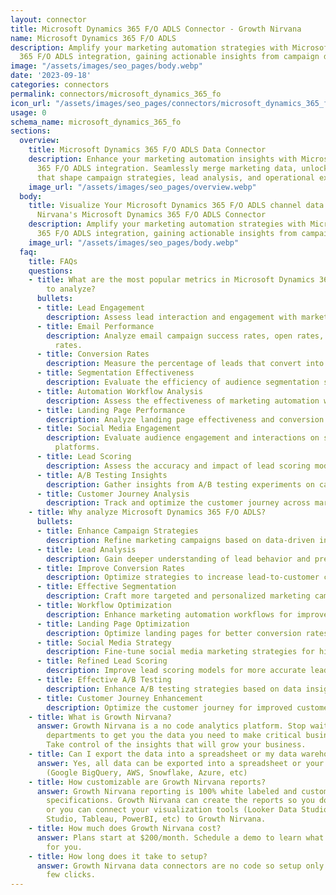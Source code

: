```yaml
---
layout: connector
title: Microsoft Dynamics 365 F/O ADLS Connector - Growth Nirvana
name: Microsoft Dynamics 365 F/O ADLS
description: Amplify your marketing automation strategies with Microsoft Dynamics
  365 F/O ADLS integration, gaining actionable insights from campaign data analysis.
image: "/assets/images/seo_pages/body.webp"
date: '2023-09-18'
categories: connectors
permalink: connectors/microsoft_dynamics_365_fo
icon_url: "/assets/images/seo_pages/connectors/microsoft_dynamics_365_fo"
usage: 0
schema_name: microsoft_dynamics_365_fo
sections:
  overview:
    title: Microsoft Dynamics 365 F/O ADLS Data Connector
    description: Enhance your marketing automation insights with Microsoft Dynamics
      365 F/O ADLS integration. Seamlessly merge marketing data, unlocking insights
      that shape campaign strategies, lead analysis, and operational excellence.
    image_url: "/assets/images/seo_pages/overview.webp"
  body:
    title: Visualize Your Microsoft Dynamics 365 F/O ADLS channel data with Growth
      Nirvana's Microsoft Dynamics 365 F/O ADLS Connector
    description: Amplify your marketing automation strategies with Microsoft Dynamics
      365 F/O ADLS integration, gaining actionable insights from campaign data analysis.
    image_url: "/assets/images/seo_pages/body.webp"
  faq:
    title: FAQs
    questions:
    - title: What are the most popular metrics in Microsoft Dynamics 365 F/O ADLS
        to analyze?
      bullets:
      - title: Lead Engagement
        description: Assess lead interaction and engagement with marketing materials.
      - title: Email Performance
        description: Analyze email campaign success rates, open rates, and click-through
          rates.
      - title: Conversion Rates
        description: Measure the percentage of leads that convert into customers.
      - title: Segmentation Effectiveness
        description: Evaluate the efficiency of audience segmentation strategies.
      - title: Automation Workflow Analysis
        description: Assess the effectiveness of marketing automation workflows.
      - title: Landing Page Performance
        description: Analyze landing page effectiveness and conversion rates.
      - title: Social Media Engagement
        description: Evaluate audience engagement and interactions on social media
          platforms.
      - title: Lead Scoring
        description: Assess the accuracy and impact of lead scoring models.
      - title: A/B Testing Insights
        description: Gather insights from A/B testing experiments on campaigns.
      - title: Customer Journey Analysis
        description: Track and optimize the customer journey across marketing touchpoints.
    - title: Why analyze Microsoft Dynamics 365 F/O ADLS?
      bullets:
      - title: Enhance Campaign Strategies
        description: Refine marketing campaigns based on data-driven insights.
      - title: Lead Analysis
        description: Gain deeper understanding of lead behavior and preferences.
      - title: Improve Conversion Rates
        description: Optimize strategies to increase lead-to-customer conversion rates.
      - title: Effective Segmentation
        description: Craft more targeted and personalized marketing campaigns.
      - title: Workflow Optimization
        description: Enhance marketing automation workflows for improved results.
      - title: Landing Page Optimization
        description: Optimize landing pages for better conversion rates.
      - title: Social Media Strategy
        description: Fine-tune social media marketing strategies for higher engagement.
      - title: Refined Lead Scoring
        description: Improve lead scoring models for more accurate lead prioritization.
      - title: Effective A/B Testing
        description: Enhance A/B testing strategies based on data insights.
      - title: Customer Journey Enhancement
        description: Optimize the customer journey for improved customer experiences.
    - title: What is Growth Nirvana?
      answer: Growth Nirvana is a no code analytics platform. Stop waiting for other
        departments to get you the data you need to make critical business decisions.
        Take control of the insights that will grow your business.
    - title: Can I export the data into a spreadsheet or my data warehouse?
      answer: Yes, all data can be exported into a spreadsheet or your data warehouse
        (Google BigQuery, AWS, Snowflake, Azure, etc)
    - title: How customizable are Growth Nirvana reports?
      answer: Growth Nirvana reporting is 100% white labeled and customized to your
        specifications. Growth Nirvana can create the reports so you don’t have to
        or you can connect your visualization tools (Looker Data Studio/Google Data
        Studio, Tableau, PowerBI, etc) to Growth Nirvana.
    - title: How much does Growth Nirvana cost?
      answer: Plans start at $200/month. Schedule a demo to learn what plan is best
        for you.
    - title: How long does it take to setup?
      answer: Growth Nirvana data connectors are no code so setup only requires a
        few clicks.
---
```

